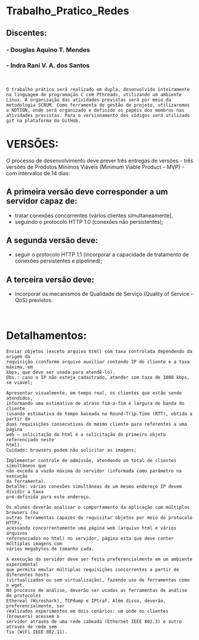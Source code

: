 # Trabalho_Pratico_Redes

## Discentes: 
###           - Douglas Aquino T. Mendes
###           - Indra Rani V. A. dos Santos
<br>

```
O trabalho prático será realizado em dupla, desenvolvido inteiramente na linguagem de programação C com Pthreads, utilizando um ambiente Linux. A organização das atividades previstas será por meio da metodologia SCRUM. Como ferramenta de gestão de projeto, utilizaremos o NOTION, onde será organizado e definido os papéis dos membros nas atividades previstas. Para o versionamento dos códigos será utilizado git na plataforma do GitHub.
```

# VERSÕES:

O processo de desenvolvimento deve prever três entregas de versões - três versões de
Produtos Mínimos Viáveis (Minimum Viable Product – MVP) - com intervalos de 14 dias:

## A primeira versão deve corresponder a um servidor capaz de:
- tratar conexões concorrentes (vários clientes simultaneamente),
- seguindo o protocolo HTTP 1.0 (conexões não persistentes);

## A segunda versão deve:
- seguir o protocolo HTTP 1.1
(incorporar a capacidade de tratamento de conexões persistentes e pipelined);

## A terceira versão deve:
- incorporar os mecanismos de Qualidade de Serviço (Quality of Service - QoS) previstos.
<br>

# Detalhamentos: 

~~~
Enviar objetos (exceto arquivo html) com taxa controlada dependendo da origem da
requisição (conforme arquivo auxiliar contendo IP do cliente e a taxa máxima, em
kbps, que deve ser usada para atendê-lo).
Obs.: caso o IP não esteja cadastrado, atender com taxa de 1000 kbps, se viável;

Apresentar visualmente, em tempo real, os clientes que estão sendo atendidos,
informando uma estimativa de atraso fim-a-fim e largura de banda do cliente
(usando estimativa de tempo baseada no Round-Trip-Time (RTT), obtida a partir de
duas requisições consecutivas do mesmo cliente para referentes a uma página
web – solicitação do html e a solicitação do primeiro objeto referenciado neste
html).
Cuidado: browsers podem não solicitar as imagens;

Implementar controle de admissão, atendendo um total de clientes simultâneos que
não exceda a vazão máxima do servidor (informada como parâmetro na execução
da ferramenta).
Detalhe: várias conexões simultâneas de um mesmo endereço IP devem dividir a taxa
pré-definida para este endereço.

Os alunos deverão analisar o comportamento da aplicação com múltiplos browsers (ou
outras ferramentas capazes de requisitar objetos por meio do protocolo HTTP),
acessando concorrentemente uma página web (arquivo html e vários arquivos
referenciados no html) no servidor, página esta que deve conter múltiplas imagens com
vários megabytes de tamanho cada.

A execução do servidor deve ser feita preferencialmente em um ambiente experimental
que permita emular múltiplas requisições concorrentes a partir de diferentes hosts
(virtualizados ou sem virtualização), fazendo uso de ferramentas como o wget.
No processo de análise, deverão ser usadas as ferramentas de análise de protocolos
Ethereal (Wireshark), TCPdump e IPtraf. Além disso, deverão, preferencialmente, ser
realizados experimentos em dois cenários: um onde os clientes (browsers) acessem o
servidor através de uma rede cabeada (Ethernet IEEE 802.3) e outro através de rede sem
fio (WiFi IEEE 802.11).
~~~